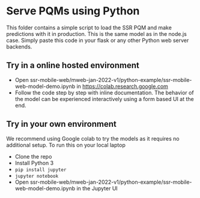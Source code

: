 # Serve PQMs using Python

This folder contains a simple script to load the SSR PQM and make predictions with it in production. This is the same model as in the node.js case. Simply paste this code in your flask or any other Python web server backends.

## Try in a online hosted environment
- Open ssr-mobile-web/mweb-jan-2022-v1/python-example/ssr-mobile-web-model-demo.ipynb in https://colab.research.google.com
- Follow the code step by step with inline documentation. The behavior of the model can be experienced interactively using a form based UI at the end.

## Try in your own environment

We recommend using Google colab to try the models as it requires no additional setup. To run this on your local laptop

- Clone the repo
- Install Python 3
- `pip install jupyter`
- `jupyter notebook`
- Open ssr-mobile-web/mweb-jan-2022-v1/python-example/ssr-mobile-web-model-demo.ipynb in the Jupyter UI 